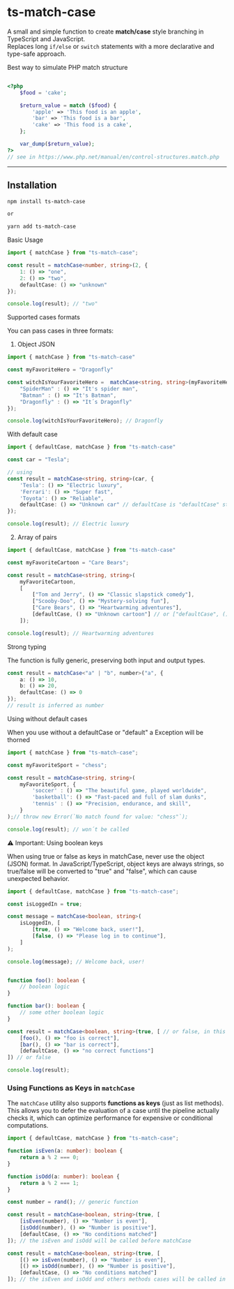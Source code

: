 # ts-match-case

A small and simple function to create **match/case** style branching in TypeScript and JavaScript.  
Replaces long `if/else` or `switch` statements with a more declarative and type-safe approach.


Best way to simulate PHP match structure
```php

<?php
    $food = 'cake';

    $return_value = match ($food) {
        'apple' => 'This food is an apple',
        'bar' => 'This food is a bar',
        'cake' => 'This food is a cake',
    };

    var_dump($return_value);
?>
// see in https://www.php.net/manual/en/control-structures.match.php

```
---

## Installation

```bash
npm install ts-match-case

or

yarn add ts-match-case
```

Basic Usage
``` ts
import { matchCase } from "ts-match-case";

const result = matchCase<number, string>(2, {
    1: () => "one",
    2: () => "two",
    defaultCase: () => "unknown"
});

console.log(result); // "two"
```
Supported cases formats

You can pass cases in three formats:

1. Object JSON
```ts
import { matchCase } from "ts-match-case"

const myFavoriteHero = "Dragonfly"

const witchIsYourFavoriteHero =  matchCase<string, string>(myFavoriteHero, {
    "SpiderMan" : () => "It's spider man",
    "Batman" : () => "It's Batman",
    "Dragonfly" : () => "It´s Dragonfly"
});

console.log(witchIsYourFavoriteHero); // Dragonfly

```
With default case
```ts
import { defaultCase, matchCase } from "ts-match-case"

const car = "Tesla";

// using
const result = matchCase<string, string>(car, {
    'Tesla': () => "Electric luxury",
    'Ferrari': () => "Super fast",
    'Toyota': () => "Reliable",
    defaultCase: () => "Unknown car" // defaultCase is "defaultCase" string value
});

console.log(result); // Electric luxury
```

2. Array of pairs

```ts
import { defaultCase, matchCase } from "ts-match-case"

const myFavoriteCartoon = "Care Bears";

const result = matchCase<string, string>(
    myFavoriteCartoon,
    [
        ["Tom and Jerry", () => "Classic slapstick comedy"],
        ["Scooby-Doo", () => "Mystery-solving fun"],
        ["Care Bears", () => "Heartwarming adventures"],
        [defaultCase, () => "Unknown cartoon"] // or ["defaultCase", () => "Unknown cartoon"] 
    ]);

console.log(result); // Heartwarming adventures
```
Strong typing

The function is fully generic, preserving both input and output types.
```ts
const result = matchCase<"a" | "b", number>("a", {
    a: () => 10,
    b: () => 20,
    defaultCase: () => 0
});
// result is inferred as number
```

Using without default cases

When you use without a defaultCase or "default" a Exception will be thorned

```ts
import { matchCase } from "ts-match-case";

const myFavoriteSport = "chess";

const result = matchCase<string, string>(
    myFavoriteSport, {
        'soccer' : () => "The beautiful game, played worldwide",
        'basketball': () => "Fast-paced and full of slam dunks",
        'tennis' : () => "Precision, endurance, and skill",
    }
);// throw new Error(`No match found for value: "chess"`);

console.log(result); // won´t be called 

```
⚠️ Important: Using boolean keys

When using true or false as keys in matchCase, never use the object (JSON) format.
In JavaScript/TypeScript, object keys are always strings, so true/false will be converted to "true" and "false", which can cause unexpected behavior.

```ts
import { defaultCase, matchCase } from "ts-match-case";

const isLoggedIn = true;

const message = matchCase<boolean, string>(
    isLoggedIn, [
        [true, () => "Welcome back, user!"],
        [false, () => "Please log in to continue"],
    ]
);

console.log(message); // Welcome back, user!


function foo(): boolean {
    // boolean logic
}

function bar(): boolean {
    // some other boolean logic
}

const result = matchCase<boolean, string>(true, [ // or false, in this case, in order, the firs methods returns boolean correctly, the referent CaseValue will be called
    [foo(), () => "foo is correct"],
    [bar(), () => "bar is correct"],
    [defaultCase, () => "no correct functions"]
]) // or false

console.log(result);
```

### Using Functions as Keys in `matchCase`

The `matchCase` utility also supports **functions as keys** (just as list methods). This allows you to defer the evaluation of a case until the pipeline actually checks it, which can optimize performance for expensive or conditional computations.

```ts
import { defaultCase, matchCase } from "ts-match-case";

function isEven(a: number): boolean {
    return a % 2 === 0;
}

function isOdd(a: number): boolean {
    return a % 2 === 1;
}

const number = rand(); // generic function

const result = matchCase<boolean, string>(true, [
    [isEven(number), () => "Number is even"],
    [isOdd(number), () => "Number is positive"],
    [defaultCase, () => "No conditions matched"]
]); // the isEven and isOdd will be called before matchCase

const result = matchCase<boolean, string>(true, [
    [() => isEven(number), () => "Number is even"],
    [() => isOdd(number), () => "Number is positive"],
    [defaultCase, () => "No conditions matched"]
]); // the isEven and isOdd and others methods cases will be called in order inside matchCase

```
